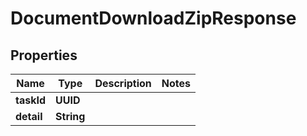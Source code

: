 

# DocumentDownloadZipResponse


## Properties

Name | Type | Description | Notes
------------ | ------------- | ------------- | -------------
**taskId** | **UUID** |  | 
**detail** | **String** |  | 



